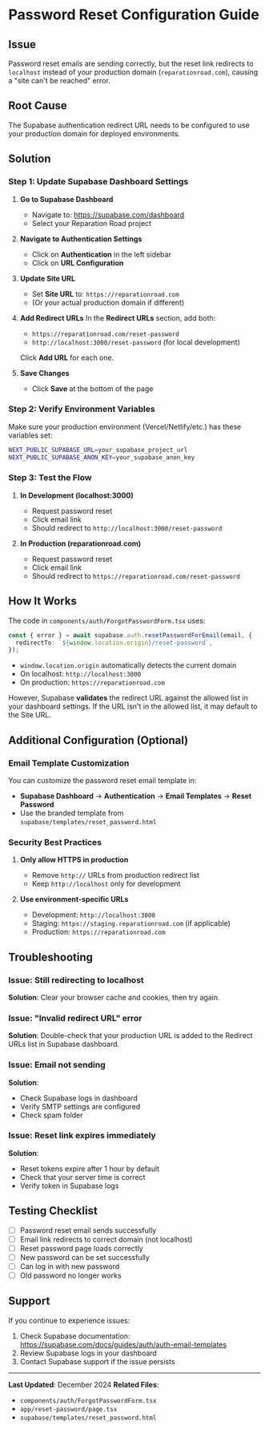 # Password Reset Configuration Guide

## Issue
Password reset emails are sending correctly, but the reset link redirects to `localhost` instead of your production domain (`reparationroad.com`), causing a "site can't be reached" error.

## Root Cause
The Supabase authentication redirect URL needs to be configured to use your production domain for deployed environments.

## Solution

### Step 1: Update Supabase Dashboard Settings

1. **Go to Supabase Dashboard**
   - Navigate to: https://supabase.com/dashboard
   - Select your Reparation Road project

2. **Navigate to Authentication Settings**
   - Click on **Authentication** in the left sidebar
   - Click on **URL Configuration**

3. **Update Site URL**
   - Set **Site URL** to: `https://reparationroad.com`
   - (Or your actual production domain if different)

4. **Add Redirect URLs**
   In the **Redirect URLs** section, add both:
   - `https://reparationroad.com/reset-password`
   - `http://localhost:3000/reset-password` (for local development)

   Click **Add URL** for each one.

5. **Save Changes**
   - Click **Save** at the bottom of the page

### Step 2: Verify Environment Variables

Make sure your production environment (Vercel/Netlify/etc.) has these variables set:

```bash
NEXT_PUBLIC_SUPABASE_URL=your_supabase_project_url
NEXT_PUBLIC_SUPABASE_ANON_KEY=your_supabase_anon_key
```

### Step 3: Test the Flow

1. **In Development (localhost:3000)**
   - Request password reset
   - Click email link
   - Should redirect to `http://localhost:3000/reset-password`

2. **In Production (reparationroad.com)**
   - Request password reset
   - Click email link
   - Should redirect to `https://reparationroad.com/reset-password`

## How It Works

The code in `components/auth/ForgotPasswordForm.tsx` uses:

```typescript
const { error } = await supabase.auth.resetPasswordForEmail(email, {
  redirectTo: `${window.location.origin}/reset-password`,
});
```

- `window.location.origin` automatically detects the current domain
- On localhost: `http://localhost:3000`
- On production: `https://reparationroad.com`

However, Supabase **validates** the redirect URL against the allowed list in your dashboard settings. If the URL isn't in the allowed list, it may default to the Site URL.

## Additional Configuration (Optional)

### Email Template Customization

You can customize the password reset email template in:
- **Supabase Dashboard** → **Authentication** → **Email Templates** → **Reset Password**
- Use the branded template from `supabase/templates/reset_password.html`

### Security Best Practices

1. **Only allow HTTPS in production**
   - Remove `http://` URLs from production redirect list
   - Keep `http://localhost` only for development

2. **Use environment-specific URLs**
   - Development: `http://localhost:3000`
   - Staging: `https://staging.reparationroad.com` (if applicable)
   - Production: `https://reparationroad.com`

## Troubleshooting

### Issue: Still redirecting to localhost
**Solution**: Clear your browser cache and cookies, then try again.

### Issue: "Invalid redirect URL" error
**Solution**: Double-check that your production URL is added to the Redirect URLs list in Supabase dashboard.

### Issue: Email not sending
**Solution**:
- Check Supabase logs in dashboard
- Verify SMTP settings are configured
- Check spam folder

### Issue: Reset link expires immediately
**Solution**:
- Reset tokens expire after 1 hour by default
- Check that your server time is correct
- Verify token in Supabase logs

## Testing Checklist

- [ ] Password reset email sends successfully
- [ ] Email link redirects to correct domain (not localhost)
- [ ] Reset password page loads correctly
- [ ] New password can be set successfully
- [ ] Can log in with new password
- [ ] Old password no longer works

## Support

If you continue to experience issues:
1. Check Supabase documentation: https://supabase.com/docs/guides/auth/auth-email-templates
2. Review Supabase logs in your dashboard
3. Contact Supabase support if the issue persists

---

**Last Updated**: December 2024
**Related Files**:
- `components/auth/ForgotPasswordForm.tsx`
- `app/reset-password/page.tsx`
- `supabase/templates/reset_password.html`

